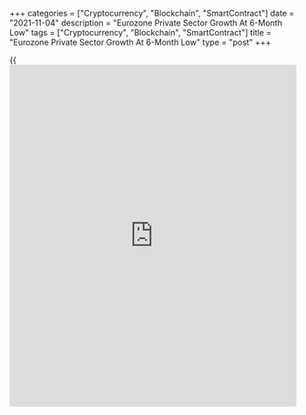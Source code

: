 +++
categories = ["Cryptocurrency", "Blockchain", "SmartContract"]
date = "2021-11-04"
description = "Eurozone Private Sector Growth At 6-Month Low"
tags = ["Cryptocurrency", "Blockchain", "SmartContract"]
title = "Eurozone Private Sector Growth At 6-Month Low"
type = "post"
+++

{{<iframe id="large-banner" src="https://www.bounty.group/#slide=23.0" width="100%" height="600" scrolling="no" style="border: 0px solid rgb(216, 221, 230); border-radius: 3px;">}}

Eurozone private sector expanded at the slowest pace in six months in
October as both manufacturers and service provides reported weaker
expansions, final data from IHS Markit showed on Thursday.

The composite output index fell to 54.2 from 56.2 in September. The
flash reading was 54.3.

Growth at goods producers slowed to a particularly notable degree in
October as material shortages and supply bottlenecks squeezed
production. Meanwhile, activity growth hit a six-month low at service
providers as strong post-lockdown rates of expansion petered out.

The final services Purchasing Managers' Index came in at 54.6, down from
56.4 a month ago. The score was marginally below the flash level of
54.7.

Despite the slowdown, the rate of expansion remains consistent with
quarterly GDP growth of 0.5 percent, but there is a worrying lack of
clarity on the direction of travel in coming months, Chris Williamson,
chief [business][1] economist at IHS Markit said.

Germany recorded the softest increase in activity in October as both
monitored sectors logged slowed rises in output and new orders. The
final composite PMI declined to 52.0, as initially estimated, from 55.5
in September.

The services PMI dropped to 52.4, in line with the flash estimate, from
56.2 a month ago.

France's private sector expanded at the slowest pace in six months in
October. The survey showed a widening divergence between trends in the
French manufacturing and service sector in October.

The final composite output index declined to 54.7 from 55.3 in the
previous month. The reading matched the flash estimate. The final
services PMI slid to 56.6, as initially estimated, from 56.2 a month
ago.

The survey showed a ninth successive monthly upturn in Italian private
sector output. That said, the latest reading was the lowest since April.
The composite output index fell to 54.2 in October from 56.6 in
September.

At 52.4, the services PMI registered the weakest level in the current
six-month sequence of expansion, and down from 55.5 in September and
below the expected score of 54.5.

Spain's private sector growth continued its downward trend, softening
for a fourth month in a row to reach its lowest since April. The
composite output index fell to 56.2 from 57.0 in the previous month.

The services PMI came in at 56.6, down from 56.9 a month ago. However,
the score was above economists' forecast of 55.8.

For comments and feedback [contact](https://www.playgroundfx.com/contact/): editorial@rtt[news](https://www.letsplayfx.com/blog/forex-news-website/).com

[Economic News][2]

 **What parts of the world are seeing the best (and worst) economic
performances lately? Click[here][3] to check out our [Econ Scorecard][3]
and find out! See up-to-the-moment [ranking](https://www.playgroundfx.com/blog/crypto-exchange-ranking/)s for the best and worst
performers in [GDP][3], [unemployment rate][4], [inflation][5] and much
more.**

   1. www.rtt[news](https://www.letsplayfx.com/blog/forex-news-website/).com/Content/Business.aspx
   2. www.rtt[news](https://www.letsplayfx.com/blog/forex-news-website/).com/Content/EconomicNews.aspx
   3. www.rtt[news](https://www.letsplayfx.com/blog/forex-news-website/).com/economic-scorecard/world-rank/GDP/highest-performance.aspx
   4. www.rtt[news](https://www.letsplayfx.com/blog/forex-news-website/).com/economic-scorecard/world-rank/unemployment-rate/lowest-performance.aspx
   5. www.rtt[news](https://www.letsplayfx.com/blog/forex-news-website/).com/economic-scorecard/world-rank/CPI/highest-performance.aspx